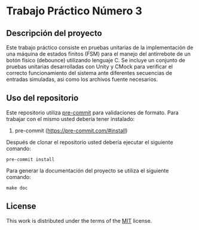 # Trabajo Práctico Número 3

## Descripción del proyecto

Este trabajo práctico consiste en pruebas unitarias de la implementación de una máquina de estados finitos (FSM) para el manejo del antirrebote de un botón físico (debounce) utilizando lenguaje C. Se incluye un conjunto de pruebas unitarias desarrolladas con Unity y CMock para verificar el correcto funcionamiento del sistema ante diferentes secuencias de entradas simuladas, asi como los archivos fuente necesarios.

## Uso del repositorio

Este repositorio utiliza [pre-commit](https://pre-commit.com) para validaciones de formato. Para trabajar con el mismo usted debería tener instalado:

1. pre-commit (https://pre-commit.com/#install)

Después de clonar el repositorio usted debería ejecutar el siguiente comando:

```
pre-commit install
```

Para generar la documentación del proyecto se utiliza el siguiente comando:

```
make doc

```


## License

This work is distributed under the terms of the [MIT](https://spdx.org/licenses/MIT.html) license.
